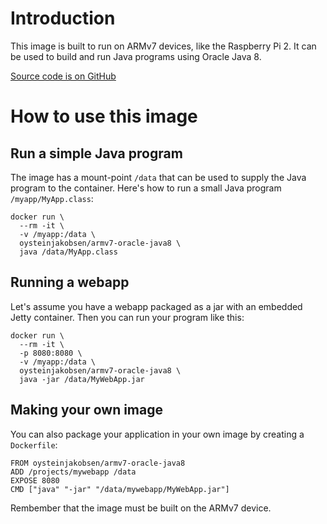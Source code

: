 # Introduction

This image is built to run on ARMv7 devices, like the Raspberry Pi 2. It can be used to build and run Java programs using Oracle Java 8.

[Source code is on GitHub](https://github.com/oysteinjakobsen/docker-armv7-oracle-java8)

# How to use this image

## Run a simple Java program

The image has a mount-point `/data` that can be used to supply the Java program to the container. Here's how to run a small Java program `/myapp/MyApp.class`:

```
docker run \
  --rm -it \
  -v /myapp:/data \
  oysteinjakobsen/armv7-oracle-java8 \
  java /data/MyApp.class
```

## Running a webapp

Let's assume you have a webapp packaged as a jar with an embedded Jetty container. Then you can run your program like this:

```
docker run \
  --rm -it \
  -p 8080:8080 \
  -v /myapp:/data \
  oysteinjakobsen/armv7-oracle-java8 \
  java -jar /data/MyWebApp.jar
```

## Making your own image

You can also package your application in your own image by creating a `Dockerfile`:

```
FROM oysteinjakobsen/armv7-oracle-java8
ADD /projects/mywebapp /data
EXPOSE 8080
CMD ["java" "-jar" "/data/mywebapp/MyWebApp.jar"]
```

Rembember that the image must be built on the ARMv7 device.

